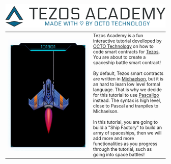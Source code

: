 <p align="center">
    <img src="./public/readme.png" alt="serverless mern" align="center" />
</p>

<table border="0">
 <tr>
    <td width="255px"><img src="./public/readme.gif" alt="serverless mern" align="center" height="350px" width="255px" /></td>
    <td>
    Tezos Academy is a fun interactive tutorial develloped by <a href="https://octo.com/" target="_blank">OCTO Technology</a> on how to code smart contracts for <a href="https://tezos.com/" target="_blank">Tezos</a>. You are about to create a spaceship battle smart contract!<br /><br />
    By default, Tezos smart contracts are written in <a href="https://tezos.gitlab.io/whitedoc/michelson.html" target="_blank">Michaelson</a>, but it is an hard to learn low level formal language. That is why we decide for this tutorial to use <a href="https://ligolang.org/" target="_blank">Pascaligo</a> instead. The syntax is high level, close to Pascal and tranpiles to Michaelson.<br /><br />
    In this tutorial, you are going to build a "Ship Factory" to build an army of spaceships, then we will add more and more functionalities as you progress through the tutorial, such as going into space battles!
    </td>
 </tr>
</table>
